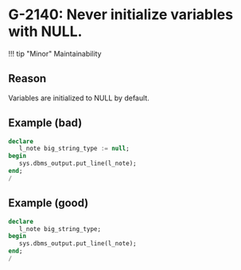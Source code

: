 # G-2140: Never initialize variables with NULL.

!!! tip "Minor"
    Maintainability

## Reason

Variables are initialized to NULL by default.

## Example (bad)

```sql
declare
   l_note big_string_type := null;
begin
   sys.dbms_output.put_line(l_note);
end;
/
```

## Example (good)

```sql
declare
   l_note big_string_type;
begin
   sys.dbms_output.put_line(l_note);
end;
/
```
